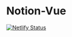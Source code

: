 # Notion-Vue

[![Netlify Status](https://api.netlify.com/api/v1/badges/a560d345-6382-4c22-ac1f-631cae9621b5/deploy-status)](https://app.netlify.com/sites/reverent-yonath-9eb447/deploys)
